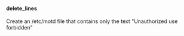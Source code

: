 #### delete_lines

Create an /etc/motd file that contains only the 
text "Unauthorized use forbidden"

